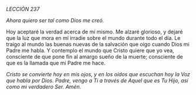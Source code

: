 *LECCIÓN 237*

*Ahora quiero ser tal como Dios me creó.*

Hoy aceptaré la verdad acerca de mí mismo. Me alzaré glorioso, y dejaré que la luz que mora en mí irradie sobre el mundo durante todo el día. Le traigo al mundo las buenas nuevas de la salvación que oigo cuando Dios mi Padre me habla. Y contemplo el mundo que Cristo quiere que yo vea, consciente de que pone fin al amargo sueño de la muerte; consciente de que es la llamada que mi Padre me hace.

_Cristo se convierte hoy en mis ojos, y en los oídos que escuchan hoy la Voz que habla por Dios. Padre, vengo a Ti a través de Aquel que es Tu Hijo, así como mi verdadero Ser. Amén._